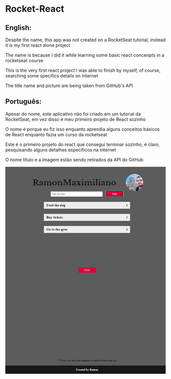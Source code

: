 # Rocket-React

## English:

Despite the name, this app was not created on a RocketSeat tutorial, instead it is my first react alone project

The name is because I did it while learning some basic react concenpts in a rocketseat course 

This is the very first react project I was able to finish by myself, of course, searching some specifics details on internet 

The title name and picture are being taken from GitHub's API

## Português:

Apesar do nome, este aplicativo não foi criado em um tutorial da RocketSeat, em vez disso é meu primeiro projeto de React sozinho

O nome é porque eu fiz isso enquanto aprendia alguns conceitos básicos de React enquanto fazia um curso da rocketseat

Este é o primeiro projeto do react que consegui terminar sozinho, é claro, pesquisando alguns detalhes específicos na internet

O nome título e a imagem estão sendo retirados da API do GitHub

![My Image](react-alone.JPG)


